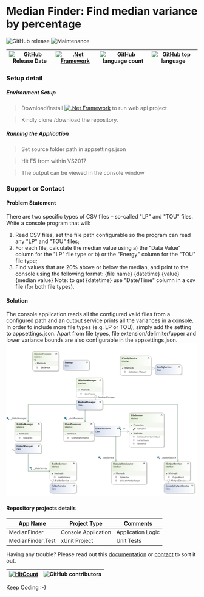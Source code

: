 ﻿# Median Finder: Find median variance by percentage
![GitHub release](https://img.shields.io/github/release/singhrahulnet/medianfinder.svg?style=for-the-badge) ![Maintenance](https://img.shields.io/maintenance/yes/2019.svg?style=for-the-badge)

![GitHub Release Date](https://img.shields.io/github/release-date/singhrahulnet/medianfinder.svg?style=plastic) |[![.Net Framework](https://img.shields.io/badge/DotNet-Framework_2.1-blue.svg?style=plastic)](https://www.microsoft.com/net/download/dotnet-core/2.1) | ![GitHub language count](https://img.shields.io/github/languages/count/singhrahulnet/medianfinder.svg?style=plastic)| ![GitHub top language](https://img.shields.io/github/languages/top/singhrahulnet/medianfinder.svg) 
| ---        | ---      | ---       | --- |



### Setup detail

##### Environment Setup

> Download/install [![.Net Framework](https://img.shields.io/badge/DotNet-Framework_2.1-blue.svg?style=plastic)](https://www.microsoft.com/net/download/dotnet-core/2.1) to run web api project   
 

>   Kindly clone /download the repository.


##### Running the Application
> Set source folder path in appsettings.json

> Hit F5 from within VS2017

> The output can be viewed in the console window
### Support or Contact


#### Problem Statement

There are two specific types of CSV files – so-called "LP" and "TOU"
files. Write a console program that will:
1. Read CSV files, set the file path configurable so the program can read any "LP" and
"TOU" files;
2. For each file, calculate the median value using a) the "Data Value" column for the
"LP" file type or b) or the "Energy" column for the "TOU" file type;
3. Find values that are 20% above or below the median, and print to the console using
the following format:
{file name} {datetime} {value} {median value}
Note: to get {datetime} use "Date/Time" column in a csv file (for both file
types).

#### Solution
The console application reads all the configured valid files from a configured path and an output service prints all the variances in a console.
In order to include more file types (e.g. LP or TOU), simply add the setting to appsettings.json. Apart from file types, file extension/delimiter/upper and lower variance bounds are also configurable in the appsettings.json.
<img width="1469" src="https://github.com/singhrahulnet/MedianFinder/blob/master/ClassDiagram.PNG">
#### Repository projects details

| App Name| Project Type | Comments|
| --- | --- | --- |
| MedianFinder| Console Application| Application Logic | 
| MedianFinder.Test | xUnit Project  |Unit Tests|

Having any trouble? Please read out this [documentation](https://github.com/singhrahulnet/medianfinder/blob/master/README.md) or [contact](mailto:singh.rahul.net@gmail.com) to sort it out.

[![HitCount](http://hits.dwyl.io/singhrahulnet/lms/projects/1.svg)](http://hits.dwyl.io/singhrahulnet/lms.api/projects/1) | ![GitHub contributors](https://img.shields.io/github/contributors/singhrahulnet/lms.api.svg?style=plastic)|
 | --- | --- |
 
 
Keep Coding :-) 
